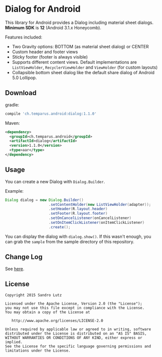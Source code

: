 Dialog for Android
==================

This library for Android provides a Dialog including material sheet dialogs.
**Minimum SDK** is **12** (Android 3.1.x Honeycomb).

Features included:
- Two Gravity options: BOTTOM (as material sheet dialog) or CENTER
- Custom header and footer views
- Sticky footer (footer is always visible)
- Supports different content views.
  Default implementations are ```ListViewHolder```, ```RecyclerViewHolder``` and ```ViewHolder``` (for custom layouts)
- Collapsible bottom sheet dialog like the default share dialog of Android 5.0 Lollipop.

## Download

gradle:

```groovy
compile 'ch.temparus.android:dialog:1.1.0'
```

Maven:
```xml
<dependency>
  <groupId>ch.temparus.android</groupId>
  <artifactId>dialog</artifactId>
  <version>1.1.0</version>
  <type>aar</type>
</dependency>
```

## Usage

You can create a new Dialog with ```Dialog.Builder```. 

Example:
```java
Dialog dialog = new Dialog.Builder()
                    .setContentHolder(new ListViewHolder(adapter));
                    .setHeader(R.layout.header)
                    .setFooter(R.layout.footer)
                    .setOnCancelListener(onCancelListener)
                    .setOnItemClickListener(onItemClickListener)
                    .create();
```

You can display the dialog with ```dialog.show()```.
If this wasn't enough, you can grab the ```sample``` from the sample directory of this repository.

## Change Log

See [here](https://github.com/sandrolutz/Android-Dialog/blob/master/CHANGELOG.md).

## License

    Copyright 2015 Sandro Lutz

    Licensed under the Apache License, Version 2.0 (the "License");
    you may not use this file except in compliance with the License.
    You may obtain a copy of the License at

       http://www.apache.org/licenses/LICENSE-2.0

    Unless required by applicable law or agreed to in writing, software
    distributed under the License is distributed on an "AS IS" BASIS,
    WITHOUT WARRANTIES OR CONDITIONS OF ANY KIND, either express or implied.
    See the License for the specific language governing permissions and
    limitations under the License.

